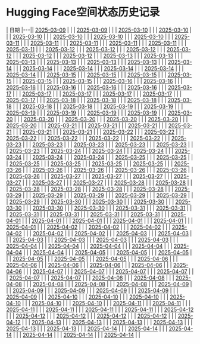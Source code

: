 # Hugging Face空间状态历史记录

| 日期 
|---|| [2025-03-09](https://github.com/fuyijia-yi/Hugging-Face-Spaces-Keeper/commits/7bc56385deaededbdb2252cfc88d229d8057767f/docs/index.html) |  |
| [2025-03-09](https://github.com/fuyijia-yi/Hugging-Face-Spaces-Keeper/commits/bb2969441452a905d12359172c2df6723830aa24/docs/index.html) |  |
| [2025-03-10](https://github.com/fuyijia-yi/Hugging-Face-Spaces-Keeper/commits/8b9bc26635ca79a9586f6ec71d0c54b839c16980/docs/index.html) |  |
| [2025-03-10](https://github.com/fuyijia-yi/Hugging-Face-Spaces-Keeper/commits/3081cbab9b2108bf340c7ae0ae90401c1d9c1e01/docs/index.html) |  |
| [2025-03-10](https://github.com/fuyijia-yi/Hugging-Face-Spaces-Keeper/commits/5d1dd0b18faaa551b166ad43e9dccfaeacb6d8b0/docs/index.html) |  |
| [2025-03-10](https://github.com/fuyijia-yi/Hugging-Face-Spaces-Keeper/commits/b4637b596e745bb279824360f7c2315ee2cc9e76/docs/index.html) |  |
| [2025-03-10](https://github.com/fuyijia-yi/Hugging-Face-Spaces-Keeper/commits/9d39688c7559fdfd5655b45e468b577cbfd76a96/docs/index.html) |  |
| [2025-03-10](https://github.com/fuyijia-yi/Hugging-Face-Spaces-Keeper/commits/64dd4a13453dc481b34adc0f033a1434d3ca4bfa/docs/index.html) |  |
| [2025-03-11](https://github.com/fuyijia-yi/Hugging-Face-Spaces-Keeper/commits/1fc12725ec928af3caeea19780029ee5d71e1da4/docs/index.html) |  |
| [2025-03-11](https://github.com/fuyijia-yi/Hugging-Face-Spaces-Keeper/commits/02d2a19456d5933725c1423b46460fea958a6b13/docs/index.html) |  |
| [2025-03-11](https://github.com/fuyijia-yi/Hugging-Face-Spaces-Keeper/commits/21f580bfbd6e1ef9441b25822632c2feb02cb99f/docs/index.html) |  |
| [2025-03-11](https://github.com/fuyijia-yi/Hugging-Face-Spaces-Keeper/commits/622f268145154b299b69e86509dc8c86c605fd87/docs/index.html) |  |
| [2025-03-11](https://github.com/fuyijia-yi/Hugging-Face-Spaces-Keeper/commits/1757cf63f1238fcd747b8699fb1bee2dc9ea5f01/docs/index.html) |  |
| [2025-03-11](https://github.com/fuyijia-yi/Hugging-Face-Spaces-Keeper/commits/8d4177f027bcc3a585c13afc8f468ee40f081d9f/docs/index.html) |  |
| [2025-03-12](https://github.com/fuyijia-yi/Hugging-Face-Spaces-Keeper/commits/7267e7097d526cafd6c7e917559ccb81729be889/docs/index.html) |  |
| [2025-03-12](https://github.com/fuyijia-yi/Hugging-Face-Spaces-Keeper/commits/c138f9c36a7e3ba2547476c4503513ddefb06309/docs/index.html) |  |
| [2025-03-12](https://github.com/fuyijia-yi/Hugging-Face-Spaces-Keeper/commits/0ee37af0f6a851d1343acd279091b3f8c4ad43de/docs/index.html) |  |
| [2025-03-12](https://github.com/fuyijia-yi/Hugging-Face-Spaces-Keeper/commits/b3b2be5702d9fbc19ede93417261522426e67692/docs/index.html) |  |
| [2025-03-12](https://github.com/fuyijia-yi/Hugging-Face-Spaces-Keeper/commits/ee6e856d23aded8696b19b533aae2b4e7bfa127f/docs/index.html) |  |
| [2025-03-12](https://github.com/fuyijia-yi/Hugging-Face-Spaces-Keeper/commits/cf3a5eb0930ac2569d9d28cd12c0aa8542aada2b/docs/index.html) |  |
| [2025-03-13](https://github.com/fuyijia-yi/Hugging-Face-Spaces-Keeper/commits/44d3b2cf29541a146feef2e8e331f5d57e06d1df/docs/index.html) |  |
| [2025-03-13](https://github.com/fuyijia-yi/Hugging-Face-Spaces-Keeper/commits/722b0eacaea6210d54bb8b7888c925cf36f5c7c7/docs/index.html) |  |
| [2025-03-13](https://github.com/fuyijia-yi/Hugging-Face-Spaces-Keeper/commits/77b2e22a7d8ac07eee3ef1e202decdf0a9d199c5/docs/index.html) |  |
| [2025-03-13](https://github.com/fuyijia-yi/Hugging-Face-Spaces-Keeper/commits/f5c9d57f91c4ba3ad5fe71c6a65577146df6ead3/docs/index.html) |  |
| [2025-03-13](https://github.com/fuyijia-yi/Hugging-Face-Spaces-Keeper/commits/7267a4d0b76bd7bb9545b003dce52086444cbe7b/docs/index.html) |  |
| [2025-03-13](https://github.com/fuyijia-yi/Hugging-Face-Spaces-Keeper/commits/20b584b49ee130255996bd5746e4b933c2010498/docs/index.html) |  |
| [2025-03-14](https://github.com/fuyijia-yi/Hugging-Face-Spaces-Keeper/commits/7435be73b880ba474322ebd280e8d3cd0fcc0f62/docs/index.html) |  |
| [2025-03-14](https://github.com/fuyijia-yi/Hugging-Face-Spaces-Keeper/commits/408c1645db575f4adcae542ba009e1ea0e98a903/docs/index.html) |  |
| [2025-03-14](https://github.com/fuyijia-yi/Hugging-Face-Spaces-Keeper/commits/faec9eefbe15440e16a45eef3e72703d272bbb99/docs/index.html) |  |
| [2025-03-14](https://github.com/fuyijia-yi/Hugging-Face-Spaces-Keeper/commits/b2a4d5d45dc9bf5fc7c1e39bd1865c75237dd270/docs/index.html) |  |
| [2025-03-14](https://github.com/fuyijia-yi/Hugging-Face-Spaces-Keeper/commits/9aee89d4bc4ecb5f4a98d5723928f314c39dd1e7/docs/index.html) |  |
| [2025-03-14](https://github.com/fuyijia-yi/Hugging-Face-Spaces-Keeper/commits/a1a52442625ad8541e4f1d5b747d811b47f4a6e0/docs/index.html) |  |
| [2025-03-15](https://github.com/fuyijia-yi/Hugging-Face-Spaces-Keeper/commits/659f8172390b0ee8e606f242f3bc82a496342d2e/docs/index.html) |  |
| [2025-03-15](https://github.com/fuyijia-yi/Hugging-Face-Spaces-Keeper/commits/b934777b424670b7bb90997f748ed54e2b02645d/docs/index.html) |  |
| [2025-03-15](https://github.com/fuyijia-yi/Hugging-Face-Spaces-Keeper/commits/bf163addbbb747a4a6a9e40634f16bc3b81d1d71/docs/index.html) |  |
| [2025-03-15](https://github.com/fuyijia-yi/Hugging-Face-Spaces-Keeper/commits/b70d20a03225d23b1a26715d0d8be6e62aa29cc4/docs/index.html) |  |
| [2025-03-15](https://github.com/fuyijia-yi/Hugging-Face-Spaces-Keeper/commits/069cde9e85c61e9d455c41bd911eedcf3548a220/docs/index.html) |  |
| [2025-03-15](https://github.com/fuyijia-yi/Hugging-Face-Spaces-Keeper/commits/2c1fb1c4be55ebfec7337a21e74cd6714549772f/docs/index.html) |  |
| [2025-03-16](https://github.com/fuyijia-yi/Hugging-Face-Spaces-Keeper/commits/c7904c265ee60890e4feff5a29627eb45586c1a6/docs/index.html) |  |
| [2025-03-16](https://github.com/fuyijia-yi/Hugging-Face-Spaces-Keeper/commits/02b55d97ba575b93aeb4a23b554ef22f40186e0b/docs/index.html) |  |
| [2025-03-16](https://github.com/fuyijia-yi/Hugging-Face-Spaces-Keeper/commits/2ba7b68ce6d876d52f426e81385cfb04765c7584/docs/index.html) |  |
| [2025-03-16](https://github.com/fuyijia-yi/Hugging-Face-Spaces-Keeper/commits/907e119e2f7f3feccf6806d0292bb3efb3fe0b38/docs/index.html) |  |
| [2025-03-16](https://github.com/fuyijia-yi/Hugging-Face-Spaces-Keeper/commits/06547c33b97b04ca4d812cde779a829c5260092a/docs/index.html) |  |
| [2025-03-16](https://github.com/fuyijia-yi/Hugging-Face-Spaces-Keeper/commits/814e44abf27e5e3d99e946610defe2534ddd12eb/docs/index.html) |  |
| [2025-03-17](https://github.com/fuyijia-yi/Hugging-Face-Spaces-Keeper/commits/d71c49ad09a472a682fcbf77f95ff9672ffd7653/docs/index.html) |  |
| [2025-03-17](https://github.com/fuyijia-yi/Hugging-Face-Spaces-Keeper/commits/bfa67ea70e596b7f519f8ed4f2b3ffb5b1cc24eb/docs/index.html) |  |
| [2025-03-17](https://github.com/fuyijia-yi/Hugging-Face-Spaces-Keeper/commits/74354539476887b85a498bcc379ee449d650c190/docs/index.html) |  |
| [2025-03-17](https://github.com/fuyijia-yi/Hugging-Face-Spaces-Keeper/commits/01a5a57e5c3c2af5f77762e8efed52d3f6a66d32/docs/index.html) |  |
| [2025-03-17](https://github.com/fuyijia-yi/Hugging-Face-Spaces-Keeper/commits/7ff5d36dfff70098b316f2e64731dbd32cb5ead5/docs/index.html) |  |
| [2025-03-17](https://github.com/fuyijia-yi/Hugging-Face-Spaces-Keeper/commits/d6aa0097390f2310bbac1975b77cd09b34f827e5/docs/index.html) |  |
| [2025-03-18](https://github.com/fuyijia-yi/Hugging-Face-Spaces-Keeper/commits/aea02e7ac58f7d3ca5f498608d0cb134a2df34c0/docs/index.html) |  |
| [2025-03-18](https://github.com/fuyijia-yi/Hugging-Face-Spaces-Keeper/commits/8695ff43b9d8fe8f398e138443142ed7f27a1f82/docs/index.html) |  |
| [2025-03-18](https://github.com/fuyijia-yi/Hugging-Face-Spaces-Keeper/commits/b0c9beeac320ce7ac0e84f198db312a1470d75ec/docs/index.html) |  |
| [2025-03-18](https://github.com/fuyijia-yi/Hugging-Face-Spaces-Keeper/commits/c391b9a219a4779614a1019b18b57f67eb9c169d/docs/index.html) |  |
| [2025-03-18](https://github.com/fuyijia-yi/Hugging-Face-Spaces-Keeper/commits/4f7a0df6a5a74bcc66971578c8da79780877396a/docs/index.html) |  |
| [2025-03-18](https://github.com/fuyijia-yi/Hugging-Face-Spaces-Keeper/commits/4b7ab22f0768940a0adc71d13bb0dbcd5d6256cf/docs/index.html) |  |
| [2025-03-19](https://github.com/fuyijia-yi/Hugging-Face-Spaces-Keeper/commits/5a3817162a12a7cd1bd8f572555cd3a6d958c7d8/docs/index.html) |  |
| [2025-03-19](https://github.com/fuyijia-yi/Hugging-Face-Spaces-Keeper/commits/6b3307fd63d4e451505357c8ca12a8c7e0845594/docs/index.html) |  |
| [2025-03-19](https://github.com/fuyijia-yi/Hugging-Face-Spaces-Keeper/commits/695e522bea7540e386a77ac631235439b123caa7/docs/index.html) |  |
| [2025-03-19](https://github.com/fuyijia-yi/Hugging-Face-Spaces-Keeper/commits/cdfac8f73855547cdb2b411dd65d8f2071dbfb5a/docs/index.html) |  |
| [2025-03-19](https://github.com/fuyijia-yi/Hugging-Face-Spaces-Keeper/commits/870df036a03b6f0f799b29452089975049ac8807/docs/index.html) |  |
| [2025-03-19](https://github.com/fuyijia-yi/Hugging-Face-Spaces-Keeper/commits/424ef433379fadf0cce772651bc5367f79596db7/docs/index.html) |  |
| [2025-03-20](https://github.com/fuyijia-yi/Hugging-Face-Spaces-Keeper/commits/c3ef145e7a89deed35894bf6bb1702b7a0fa93fb/docs/index.html) |  |
| [2025-03-20](https://github.com/fuyijia-yi/Hugging-Face-Spaces-Keeper/commits/8f6aac4e6a4c02f029b2079ee495785d4ad6fac9/docs/index.html) |  |
| [2025-03-20](https://github.com/fuyijia-yi/Hugging-Face-Spaces-Keeper/commits/8b2e99ada7a983281a5e1fae830ae34a4f38843b/docs/index.html) |  |
| [2025-03-20](https://github.com/fuyijia-yi/Hugging-Face-Spaces-Keeper/commits/8d4e2ca903c5d5ecd5771be8aebaa73c145f1132/docs/index.html) |  |
| [2025-03-20](https://github.com/fuyijia-yi/Hugging-Face-Spaces-Keeper/commits/d7b54a26a23bd8b349b49d183410bb1494c1c0df/docs/index.html) |  |
| [2025-03-20](https://github.com/fuyijia-yi/Hugging-Face-Spaces-Keeper/commits/8eec42cf943542d5369e7c8697ad4b1a685a54c9/docs/index.html) |  |
| [2025-03-21](https://github.com/fuyijia-yi/Hugging-Face-Spaces-Keeper/commits/ea1c1cd1b4bbc9922adade3ae93c7243c6170cbf/docs/index.html) |  |
| [2025-03-21](https://github.com/fuyijia-yi/Hugging-Face-Spaces-Keeper/commits/62a6ffe4392d84287c9052209847f1e1bb3c3e80/docs/index.html) |  |
| [2025-03-21](https://github.com/fuyijia-yi/Hugging-Face-Spaces-Keeper/commits/409a753ee171ae9c28d71c6fa9e4cc143febfc07/docs/index.html) |  |
| [2025-03-21](https://github.com/fuyijia-yi/Hugging-Face-Spaces-Keeper/commits/5b7fc0f348bccf5e1d67ba8a5573640996b35376/docs/index.html) |  |
| [2025-03-21](https://github.com/fuyijia-yi/Hugging-Face-Spaces-Keeper/commits/a23202d98923fa7a91dfdfcd56194622779d9c7c/docs/index.html) |  |
| [2025-03-21](https://github.com/fuyijia-yi/Hugging-Face-Spaces-Keeper/commits/5bedf5233f46133aa84e7de6ae3be0875afac52c/docs/index.html) |  |
| [2025-03-22](https://github.com/fuyijia-yi/Hugging-Face-Spaces-Keeper/commits/592a1e0ec076ceafbc65000b86daa3663bced914/docs/index.html) |  |
| [2025-03-22](https://github.com/fuyijia-yi/Hugging-Face-Spaces-Keeper/commits/c61f0a7ca453a2d33c7efb5f99ceb22224436c6e/docs/index.html) |  |
| [2025-03-22](https://github.com/fuyijia-yi/Hugging-Face-Spaces-Keeper/commits/8ffde7a80b5be59ac29048c851367e11075f7fef/docs/index.html) |  |
| [2025-03-22](https://github.com/fuyijia-yi/Hugging-Face-Spaces-Keeper/commits/f86833c116278374f16dd7878bc12aa3586355f5/docs/index.html) |  |
| [2025-03-22](https://github.com/fuyijia-yi/Hugging-Face-Spaces-Keeper/commits/ec4d835af64f9373204bae4f3ce25346201b22fc/docs/index.html) |  |
| [2025-03-22](https://github.com/fuyijia-yi/Hugging-Face-Spaces-Keeper/commits/0235763e1b2a1cbc9b29e512ea783325dde44e37/docs/index.html) |  |
| [2025-03-23](https://github.com/fuyijia-yi/Hugging-Face-Spaces-Keeper/commits/f43c6f9182c3f85c691dc6d5ba12c5702db69018/docs/index.html) |  |
| [2025-03-23](https://github.com/fuyijia-yi/Hugging-Face-Spaces-Keeper/commits/48ff2fd846d9b724657bb60c8053ccbaffe2d5ac/docs/index.html) |  |
| [2025-03-23](https://github.com/fuyijia-yi/Hugging-Face-Spaces-Keeper/commits/c0ab4118ea665292f6f36ec88a4ef9c3637b20b3/docs/index.html) |  |
| [2025-03-23](https://github.com/fuyijia-yi/Hugging-Face-Spaces-Keeper/commits/fb4cc94a7aacf063c38111dc20cd40f1458744f3/docs/index.html) |  |
| [2025-03-23](https://github.com/fuyijia-yi/Hugging-Face-Spaces-Keeper/commits/d049a259c6cbce1b1d1a58dd67da4aaddb21df6f/docs/index.html) |  |
| [2025-03-23](https://github.com/fuyijia-yi/Hugging-Face-Spaces-Keeper/commits/034b6de51328c6139eb576d80cc238a49b7751d9/docs/index.html) |  |
| [2025-03-24](https://github.com/fuyijia-yi/Hugging-Face-Spaces-Keeper/commits/eb5343169f21773d70e3d7ca5de9d4c39f3dda48/docs/index.html) |  |
| [2025-03-24](https://github.com/fuyijia-yi/Hugging-Face-Spaces-Keeper/commits/cdbb84397b15b5dc91238f8f33d669143a5a1b25/docs/index.html) |  |
| [2025-03-24](https://github.com/fuyijia-yi/Hugging-Face-Spaces-Keeper/commits/567eb6863553e08c41831187c25d04e23424de4d/docs/index.html) |  |
| [2025-03-24](https://github.com/fuyijia-yi/Hugging-Face-Spaces-Keeper/commits/1f4cca10e8e81f34be727fe31ecba00559d8962c/docs/index.html) |  |
| [2025-03-24](https://github.com/fuyijia-yi/Hugging-Face-Spaces-Keeper/commits/02a397f2227fd23ac2a7563384b4cf93932c0d51/docs/index.html) |  |
| [2025-03-24](https://github.com/fuyijia-yi/Hugging-Face-Spaces-Keeper/commits/68e74c73f993fff6b8cdf55b5de91f788aef30ac/docs/index.html) |  |
| [2025-03-25](https://github.com/fuyijia-yi/Hugging-Face-Spaces-Keeper/commits/5681eaa2907f04eefabfea1d238d3f0bd9fd131a/docs/index.html) |  |
| [2025-03-25](https://github.com/fuyijia-yi/Hugging-Face-Spaces-Keeper/commits/cf6da83e889650433e674ab81fc0dfe6cd6890a2/docs/index.html) |  |
| [2025-03-25](https://github.com/fuyijia-yi/Hugging-Face-Spaces-Keeper/commits/d5b7c7ec72272f165d16f2fbe440ddf78f4bd413/docs/index.html) |  |
| [2025-03-25](https://github.com/fuyijia-yi/Hugging-Face-Spaces-Keeper/commits/d2f011ba35c2ba02bf8dcedcd37a8e930ebf2118/docs/index.html) |  |
| [2025-03-25](https://github.com/fuyijia-yi/Hugging-Face-Spaces-Keeper/commits/03cc417c3f1ed1dc7e56a46ef5c58fcaa30c76a8/docs/index.html) |  |
| [2025-03-25](https://github.com/fuyijia-yi/Hugging-Face-Spaces-Keeper/commits/cf4fbb12e0b6d628177163efda3d5691549e301d/docs/index.html) |  |
| [2025-03-26](https://github.com/fuyijia-yi/Hugging-Face-Spaces-Keeper/commits/b73d6f98db5b12d2b822089c292b3530e3c59340/docs/index.html) |  |
| [2025-03-26](https://github.com/fuyijia-yi/Hugging-Face-Spaces-Keeper/commits/0c262e17e00ebaf46982c24b6af6abe795900da7/docs/index.html) |  |
| [2025-03-26](https://github.com/fuyijia-yi/Hugging-Face-Spaces-Keeper/commits/36e1b277687d147e3595561337c8ed90e2945aa3/docs/index.html) |  |
| [2025-03-26](https://github.com/fuyijia-yi/Hugging-Face-Spaces-Keeper/commits/acc40015bbde70ab54c08f13d2adb69eb304aedb/docs/index.html) |  |
| [2025-03-26](https://github.com/fuyijia-yi/Hugging-Face-Spaces-Keeper/commits/3383f5160409b7422d13471930ce6ec70bc0a5a6/docs/index.html) |  |
| [2025-03-26](https://github.com/fuyijia-yi/Hugging-Face-Spaces-Keeper/commits/95cc109abad742c5ccb543a21b00cdd8b2a9a506/docs/index.html) |  |
| [2025-03-27](https://github.com/fuyijia-yi/Hugging-Face-Spaces-Keeper/commits/1780ff2cd527498e9f83a22c22b53ac698ba02e3/docs/index.html) |  |
| [2025-03-27](https://github.com/fuyijia-yi/Hugging-Face-Spaces-Keeper/commits/9c885996353d65034be0ee14fb1485db2f74989b/docs/index.html) |  |
| [2025-03-27](https://github.com/fuyijia-yi/Hugging-Face-Spaces-Keeper/commits/00b2e575669d3e9cd2af9ee77ca4d6174bd1aa5d/docs/index.html) |  |
| [2025-03-27](https://github.com/fuyijia-yi/Hugging-Face-Spaces-Keeper/commits/01c45efca1d8d925f179979da1974da8a22579b1/docs/index.html) |  |
| [2025-03-27](https://github.com/fuyijia-yi/Hugging-Face-Spaces-Keeper/commits/72189b509cbf860c15d3bf1a915a34d0c5e374f5/docs/index.html) |  |
| [2025-03-27](https://github.com/fuyijia-yi/Hugging-Face-Spaces-Keeper/commits/6e83c8a3ff5c4acc2d57567f27e08cd773ae8950/docs/index.html) |  |
| [2025-03-28](https://github.com/fuyijia-yi/Hugging-Face-Spaces-Keeper/commits/ea08a87c6fca0916b0d88def890de48093f0b265/docs/index.html) |  |
| [2025-03-28](https://github.com/fuyijia-yi/Hugging-Face-Spaces-Keeper/commits/2dda062e2dfd4fd10e138f590580efeb37ef22bc/docs/index.html) |  |
| [2025-03-28](https://github.com/fuyijia-yi/Hugging-Face-Spaces-Keeper/commits/2ca0881e75e48a79ec302540cdb70d624c7d84bc/docs/index.html) |  |
| [2025-03-28](https://github.com/fuyijia-yi/Hugging-Face-Spaces-Keeper/commits/f4106cd486a25d13fef769587dc6530d8a96e843/docs/index.html) |  |
| [2025-03-28](https://github.com/fuyijia-yi/Hugging-Face-Spaces-Keeper/commits/9edb847deb06b58634f66b1de63ef7af821c9233/docs/index.html) |  |
| [2025-03-28](https://github.com/fuyijia-yi/Hugging-Face-Spaces-Keeper/commits/9338991682db28166df33cfb2903f7df2d77b537/docs/index.html) |  |
| [2025-03-29](https://github.com/fuyijia-yi/Hugging-Face-Spaces-Keeper/commits/cd3c38878ec92b733d23a79ccc4ce4260d376b75/docs/index.html) |  |
| [2025-03-29](https://github.com/fuyijia-yi/Hugging-Face-Spaces-Keeper/commits/c49dbed52eebc74f9c597a30072b63862eae0259/docs/index.html) |  |
| [2025-03-29](https://github.com/fuyijia-yi/Hugging-Face-Spaces-Keeper/commits/88900a2ebb7b9667c9ec40ff3452300b3e28b990/docs/index.html) |  |
| [2025-03-29](https://github.com/fuyijia-yi/Hugging-Face-Spaces-Keeper/commits/789760b8fbc2919215f13d3ad5799fd80975148c/docs/index.html) |  |
| [2025-03-29](https://github.com/fuyijia-yi/Hugging-Face-Spaces-Keeper/commits/c6f0f374bb8bacdcf9ecc9cf25ee2aaae81e2b79/docs/index.html) |  |
| [2025-03-29](https://github.com/fuyijia-yi/Hugging-Face-Spaces-Keeper/commits/f9e654a0e54c2cf2e1b29275f9481af81e6d1d72/docs/index.html) |  |
| [2025-03-30](https://github.com/fuyijia-yi/Hugging-Face-Spaces-Keeper/commits/062e1031fb9799c094c38c9326a926811e32b4a2/docs/index.html) |  |
| [2025-03-30](https://github.com/fuyijia-yi/Hugging-Face-Spaces-Keeper/commits/29a60050f0195845b586d46ceb297fea321d55d0/docs/index.html) |  |
| [2025-03-30](https://github.com/fuyijia-yi/Hugging-Face-Spaces-Keeper/commits/66f28f8508c26e5c593f3f6619f5f077de776533/docs/index.html) |  |
| [2025-03-30](https://github.com/fuyijia-yi/Hugging-Face-Spaces-Keeper/commits/2523724867f98df1af8a67d44bb1094db4cf8ec9/docs/index.html) |  |
| [2025-03-30](https://github.com/fuyijia-yi/Hugging-Face-Spaces-Keeper/commits/670b1fb93e115acf034d4f7c5c163ca1ab6d21c3/docs/index.html) |  |
| [2025-03-30](https://github.com/fuyijia-yi/Hugging-Face-Spaces-Keeper/commits/eba37bdaafdb1b62585ae20899a662f0acecb88b/docs/index.html) |  |
| [2025-03-31](https://github.com/fuyijia-yi/Hugging-Face-Spaces-Keeper/commits/aabd26a637e55890bb3ef48f37ba4a2ca84ffd83/docs/index.html) |  |
| [2025-03-31](https://github.com/fuyijia-yi/Hugging-Face-Spaces-Keeper/commits/207433e9f8a54b668f2495c8819f36e1a29e83a4/docs/index.html) |  |
| [2025-03-31](https://github.com/fuyijia-yi/Hugging-Face-Spaces-Keeper/commits/198f1cbc26952774924ce9dc5a1963d301cca1f4/docs/index.html) |  |
| [2025-03-31](https://github.com/fuyijia-yi/Hugging-Face-Spaces-Keeper/commits/d592c1a106838de41bbad18b4eeb0dcfb2870fcb/docs/index.html) |  |
| [2025-03-31](https://github.com/fuyijia-yi/Hugging-Face-Spaces-Keeper/commits/d9eb2efebb80c4622003a9dc8a789415ff452613/docs/index.html) |  |
| [2025-03-31](https://github.com/fuyijia-yi/Hugging-Face-Spaces-Keeper/commits/e75289bf99972cf58563414fdb316064c1a44959/docs/index.html) |  |
| [2025-04-01](https://github.com/fuyijia-yi/Hugging-Face-Spaces-Keeper/commits/eb1e2b38e39afc44604c2802a3c8b208fc0dd1c6/docs/index.html) |  |
| [2025-04-01](https://github.com/fuyijia-yi/Hugging-Face-Spaces-Keeper/commits/8fd96418d6c4bf0da4568b326df0d9fe11f126f1/docs/index.html) |  |
| [2025-04-01](https://github.com/fuyijia-yi/Hugging-Face-Spaces-Keeper/commits/a901f411f3d9813250bf449a17552d4aa04e33fc/docs/index.html) |  |
| [2025-04-01](https://github.com/fuyijia-yi/Hugging-Face-Spaces-Keeper/commits/de3b3fddf53b3281af25d5fce157deebd0a96329/docs/index.html) |  |
| [2025-04-01](https://github.com/fuyijia-yi/Hugging-Face-Spaces-Keeper/commits/8f1f9c1209576a233b98a81bfa932310e65a5579/docs/index.html) |  |
| [2025-04-01](https://github.com/fuyijia-yi/Hugging-Face-Spaces-Keeper/commits/5b0b1aa2ea4efafa786fe9cea391c63a0b8f1926/docs/index.html) |  |
| [2025-04-02](https://github.com/fuyijia-yi/Hugging-Face-Spaces-Keeper/commits/5867baa3f7dd3cf82364adcdb88525c7dce15609/docs/index.html) |  |
| [2025-04-02](https://github.com/fuyijia-yi/Hugging-Face-Spaces-Keeper/commits/a6cec6331e51f0c070e0fca8cc49a41b01b2a17a/docs/index.html) |  |
| [2025-04-02](https://github.com/fuyijia-yi/Hugging-Face-Spaces-Keeper/commits/b24c1ce8c60e0d7b760cdd11350ba16aa0c95626/docs/index.html) |  |
| [2025-04-02](https://github.com/fuyijia-yi/Hugging-Face-Spaces-Keeper/commits/e65829933fc3cd82ca345fcca5903b22abee69ff/docs/index.html) |  |
| [2025-04-02](https://github.com/fuyijia-yi/Hugging-Face-Spaces-Keeper/commits/540c3124a545aa0aff4485d17629c4ffa8dc19e8/docs/index.html) |  |
| [2025-04-02](https://github.com/fuyijia-yi/Hugging-Face-Spaces-Keeper/commits/2be1ee0c0efea7541927e35413a23094445854bd/docs/index.html) |  |
| [2025-04-03](https://github.com/fuyijia-yi/Hugging-Face-Spaces-Keeper/commits/3aed68a415f4f84156009e70c2b983971d3dbcab/docs/index.html) |  |
| [2025-04-03](https://github.com/fuyijia-yi/Hugging-Face-Spaces-Keeper/commits/790bca1113de21a167610dcd22a01da22d8984cf/docs/index.html) |  |
| [2025-04-03](https://github.com/fuyijia-yi/Hugging-Face-Spaces-Keeper/commits/051a925a1f988f43fb8ed9fc4fc215538b05680a/docs/index.html) |  |
| [2025-04-03](https://github.com/fuyijia-yi/Hugging-Face-Spaces-Keeper/commits/67f0281e089a4285f3839a55ac1e82b72e07e78b/docs/index.html) |  |
| [2025-04-03](https://github.com/fuyijia-yi/Hugging-Face-Spaces-Keeper/commits/64404e0d1c47c9dd35d94fc826c85d38ee31f104/docs/index.html) |  |
| [2025-04-03](https://github.com/fuyijia-yi/Hugging-Face-Spaces-Keeper/commits/7f12f1ceeff067f750b8dc655d8f52eb62664d56/docs/index.html) |  |
| [2025-04-04](https://github.com/fuyijia-yi/Hugging-Face-Spaces-Keeper/commits/645aa65dbc1f4370beec68c3902ada20667233c5/docs/index.html) |  |
| [2025-04-04](https://github.com/fuyijia-yi/Hugging-Face-Spaces-Keeper/commits/038c8c4f3719e6e6300b884805ee829eeb441091/docs/index.html) |  |
| [2025-04-04](https://github.com/fuyijia-yi/Hugging-Face-Spaces-Keeper/commits/f0d999db04c40cf62dc8da489dac23c6d68838f5/docs/index.html) |  |
| [2025-04-04](https://github.com/fuyijia-yi/Hugging-Face-Spaces-Keeper/commits/757afe4d6027dd32e2b5492cb1fce417d4646d89/docs/index.html) |  |
| [2025-04-04](https://github.com/fuyijia-yi/Hugging-Face-Spaces-Keeper/commits/23e96e46cbcd2f1215690d5336e0b9a4bae1146a/docs/index.html) |  |
| [2025-04-04](https://github.com/fuyijia-yi/Hugging-Face-Spaces-Keeper/commits/18b8524adf662459dc0d06d0e24f44f30110c282/docs/index.html) |  |
| [2025-04-05](https://github.com/fuyijia-yi/Hugging-Face-Spaces-Keeper/commits/a053a23fedcfaad9483cd6ea91c76600a0ec2597/docs/index.html) |  |
| [2025-04-05](https://github.com/fuyijia-yi/Hugging-Face-Spaces-Keeper/commits/73255f27e499c5edb5db1adea60f59b79fbc3c58/docs/index.html) |  |
| [2025-04-05](https://github.com/fuyijia-yi/Hugging-Face-Spaces-Keeper/commits/0ccd014bea823c901607cd4f973e0cfe18e13a2b/docs/index.html) |  |
| [2025-04-05](https://github.com/fuyijia-yi/Hugging-Face-Spaces-Keeper/commits/cffa32505e2efc7bae003aadefd516211719005f/docs/index.html) |  |
| [2025-04-05](https://github.com/fuyijia-yi/Hugging-Face-Spaces-Keeper/commits/0a6a8fa933661fd5ace5d4e99e9447cd8e8b71ae/docs/index.html) |  |
| [2025-04-05](https://github.com/fuyijia-yi/Hugging-Face-Spaces-Keeper/commits/2329c7b739071d4ca9d54391acadca9603ad85cd/docs/index.html) |  |
| [2025-04-06](https://github.com/fuyijia-yi/Hugging-Face-Spaces-Keeper/commits/00df8ecb574f46324f463e1fe257406b61060156/docs/index.html) |  |
| [2025-04-06](https://github.com/fuyijia-yi/Hugging-Face-Spaces-Keeper/commits/25a37026b699eb1d6e7f896e900966c4c97dc1df/docs/index.html) |  |
| [2025-04-06](https://github.com/fuyijia-yi/Hugging-Face-Spaces-Keeper/commits/727b9be27d6c17e9b6cc7a0d5b850d0b41188d5a/docs/index.html) |  |
| [2025-04-06](https://github.com/fuyijia-yi/Hugging-Face-Spaces-Keeper/commits/2ed01f8683bf599f8a6e2171faa08188fd879cc5/docs/index.html) |  |
| [2025-04-06](https://github.com/fuyijia-yi/Hugging-Face-Spaces-Keeper/commits/d57e6687bbc81ef8d0fed6f556ef362e0d97ce81/docs/index.html) |  |
| [2025-04-06](https://github.com/fuyijia-yi/Hugging-Face-Spaces-Keeper/commits/1c446ec24fb59c7aad870b7d1c198d84c975e033/docs/index.html) |  |
| [2025-04-07](https://github.com/fuyijia-yi/Hugging-Face-Spaces-Keeper/commits/c5c5d97394efa3475e64f9ce07efac7283493c6a/docs/index.html) |  |
| [2025-04-07](https://github.com/fuyijia-yi/Hugging-Face-Spaces-Keeper/commits/68e98e82da5520bde64057439427e4e69622a139/docs/index.html) |  |
| [2025-04-07](https://github.com/fuyijia-yi/Hugging-Face-Spaces-Keeper/commits/d46f534532217fccc50002021a77f60212166dcf/docs/index.html) |  |
| [2025-04-07](https://github.com/fuyijia-yi/Hugging-Face-Spaces-Keeper/commits/ae5459aca440fa475be560f27ac8f8fa451f4d60/docs/index.html) |  |
| [2025-04-07](https://github.com/fuyijia-yi/Hugging-Face-Spaces-Keeper/commits/1f43a4a696afde16b550b50c847380e9e4b54893/docs/index.html) |  |
| [2025-04-07](https://github.com/fuyijia-yi/Hugging-Face-Spaces-Keeper/commits/08ea281b3efe556e17f697a914631f65187dc74c/docs/index.html) |  |
| [2025-04-08](https://github.com/fuyijia-yi/Hugging-Face-Spaces-Keeper/commits/5d6ecc39034966d004706225ed8a2ed5142cb72d/docs/index.html) |  |
| [2025-04-08](https://github.com/fuyijia-yi/Hugging-Face-Spaces-Keeper/commits/4a4f3c463642c4790572457d1eac99a9149fcc4d/docs/index.html) |  |
| [2025-04-08](https://github.com/fuyijia-yi/Hugging-Face-Spaces-Keeper/commits/006992fb94ae5843b5c4f346e482e53f46849869/docs/index.html) |  |
| [2025-04-08](https://github.com/fuyijia-yi/Hugging-Face-Spaces-Keeper/commits/e61ea9f87de259a9bb01e5950530ca73eab49da5/docs/index.html) |  |
| [2025-04-08](https://github.com/fuyijia-yi/Hugging-Face-Spaces-Keeper/commits/d8e541cd784a6a1af0ecf9e2bc6ce535e6fcc336/docs/index.html) |  |
| [2025-04-08](https://github.com/fuyijia-yi/Hugging-Face-Spaces-Keeper/commits/213fbf4100dfdea4bf115f48c33229b7c38ec1e1/docs/index.html) |  |
| [2025-04-09](https://github.com/fuyijia-yi/Hugging-Face-Spaces-Keeper/commits/5ada6744da54c25824662374eb8f924125feaae0/docs/index.html) |  |
| [2025-04-09](https://github.com/fuyijia-yi/Hugging-Face-Spaces-Keeper/commits/57ce2c0697f42e959745923c7141dff289c83d98/docs/index.html) |  |
| [2025-04-09](https://github.com/fuyijia-yi/Hugging-Face-Spaces-Keeper/commits/27ebf7676cf8ebf72e34f3d2e8482e00e9e0b03c/docs/index.html) |  |
| [2025-04-09](https://github.com/fuyijia-yi/Hugging-Face-Spaces-Keeper/commits/ebc3549454c9dc6ad93ab7eca2bdcfcbf30a2164/docs/index.html) |  |
| [2025-04-09](https://github.com/fuyijia-yi/Hugging-Face-Spaces-Keeper/commits/a1ee99c9c67bc08e0fb7b7eb45c67a554aa899e0/docs/index.html) |  |
| [2025-04-09](https://github.com/fuyijia-yi/Hugging-Face-Spaces-Keeper/commits/87eff05cee0c853b31907277bf57a82d8a5a2930/docs/index.html) |  |
| [2025-04-10](https://github.com/fuyijia-yi/Hugging-Face-Spaces-Keeper/commits/381c293ccaf0df7485981dac83f7852c1e6a32d6/docs/index.html) |  |
| [2025-04-10](https://github.com/fuyijia-yi/Hugging-Face-Spaces-Keeper/commits/f92f321d8acfc9dd3339fc0efac16938e61d645f/docs/index.html) |  |
| [2025-04-10](https://github.com/fuyijia-yi/Hugging-Face-Spaces-Keeper/commits/d1b02d01582240e74773aa2ac0fa07e79383a7d6/docs/index.html) |  |
| [2025-04-10](https://github.com/fuyijia-yi/Hugging-Face-Spaces-Keeper/commits/5ea7676c52dc48db8c454379edefed646bd72833/docs/index.html) |  |
| [2025-04-10](https://github.com/fuyijia-yi/Hugging-Face-Spaces-Keeper/commits/7d09a7c3bb7ddf8639e42375dc8a0977965e6f74/docs/index.html) |  |
| [2025-04-10](https://github.com/fuyijia-yi/Hugging-Face-Spaces-Keeper/commits/7ab32288a45cd1537d1c734dbe8772b7a9730882/docs/index.html) |  |
| [2025-04-11](https://github.com/fuyijia-yi/Hugging-Face-Spaces-Keeper/commits/729090814da6786928d32fd3a10e13bc51cad83d/docs/index.html) |  |
| [2025-04-11](https://github.com/fuyijia-yi/Hugging-Face-Spaces-Keeper/commits/f11c8e0a5dcd298499227f9ecc0b26c75c02d57e/docs/index.html) |  |
| [2025-04-11](https://github.com/fuyijia-yi/Hugging-Face-Spaces-Keeper/commits/4bae24b04b8d55dbc344fdda77fba93f1147f58b/docs/index.html) |  |
| [2025-04-11](https://github.com/fuyijia-yi/Hugging-Face-Spaces-Keeper/commits/73ee3c53cc59e90aa103b1223ae12d4a4c9563e4/docs/index.html) |  |
| [2025-04-11](https://github.com/fuyijia-yi/Hugging-Face-Spaces-Keeper/commits/a90ff03f5cc670e920d9ef5eb7a6654c8209a7c6/docs/index.html) |  |
| [2025-04-11](https://github.com/fuyijia-yi/Hugging-Face-Spaces-Keeper/commits/b7e63bdc0f3a71f863bb80636768b9e598d473e5/docs/index.html) |  |
| [2025-04-12](https://github.com/fuyijia-yi/Hugging-Face-Spaces-Keeper/commits/86474219d5e3a0cf8525c8f8a23608c25197a369/docs/index.html) |  |
| [2025-04-12](https://github.com/fuyijia-yi/Hugging-Face-Spaces-Keeper/commits/aad8c66a3b557fc60b42dbfbf1f0a5d847263d6f/docs/index.html) |  |
| [2025-04-12](https://github.com/fuyijia-yi/Hugging-Face-Spaces-Keeper/commits/5a4344e710ea0f77ab1ad09132f796748567fa47/docs/index.html) |  |
| [2025-04-12](https://github.com/fuyijia-yi/Hugging-Face-Spaces-Keeper/commits/6493b28eb66d5ec4f0f786a5b9b6f226dc263bee/docs/index.html) |  |
| [2025-04-12](https://github.com/fuyijia-yi/Hugging-Face-Spaces-Keeper/commits/50846872cf8404da9417a1dd18126a22611e328d/docs/index.html) |  |
| [2025-04-12](https://github.com/fuyijia-yi/Hugging-Face-Spaces-Keeper/commits/9e7e43ac0740e6fc6045ce7be046d5efbd2a85f9/docs/index.html) |  |
| [2025-04-13](https://github.com/fuyijia-yi/Hugging-Face-Spaces-Keeper/commits/dd44b142731f6aadf6b1c972e19aba4373dd6b4a/docs/index.html) |  |
| [2025-04-13](https://github.com/fuyijia-yi/Hugging-Face-Spaces-Keeper/commits/285bddd4cf09333899c137adff4e0d465212c3a0/docs/index.html) |  |
| [2025-04-13](https://github.com/fuyijia-yi/Hugging-Face-Spaces-Keeper/commits/6cd53456fb38a07974a59a1c614f4c0a60a4f9b8/docs/index.html) |  |
| [2025-04-13](https://github.com/fuyijia-yi/Hugging-Face-Spaces-Keeper/commits/f603185e586fcb286654d5c6301a8701ac6f02dd/docs/index.html) |  |
| [2025-04-13](https://github.com/fuyijia-yi/Hugging-Face-Spaces-Keeper/commits/53d72de0caee61c552b8635c0b02be169bf2a1c9/docs/index.html) |  |
| [2025-04-13](https://github.com/fuyijia-yi/Hugging-Face-Spaces-Keeper/commits/05291e4a1cb201944407009f53e04350c676599c/docs/index.html) |  |
| [2025-04-14](https://github.com/fuyijia-yi/Hugging-Face-Spaces-Keeper/commits/6d1dddbcf343388c96bbbe575e973c960e6ccb81/docs/index.html) |  |
| [2025-04-14](https://github.com/fuyijia-yi/Hugging-Face-Spaces-Keeper/commits/343f707244e69ff51a8ef0e120cdba4dacfa1a76/docs/index.html) |  |
| [2025-04-14](https://github.com/fuyijia-yi/Hugging-Face-Spaces-Keeper/commits/d230d10182eead06d81ddf635a94611f35a79cc7/docs/index.html) |  |
| [2025-04-14](https://github.com/fuyijia-yi/Hugging-Face-Spaces-Keeper/commits/67182cd46c2644786eccb4a6bbf138ad03b13ed8/docs/index.html) |  |
| [2025-04-14](https://github.com/fuyijia-yi/Hugging-Face-Spaces-Keeper/commits/21ebeaf413f167bcbce73d961567bf44e895434c/docs/index.html) |  |
| [2025-04-14](https://github.com/fuyijia-yi/Hugging-Face-Spaces-Keeper/commits/3dd05f68875eb424fb128e45db4b028e29e0246a/docs/index.html) |  |
